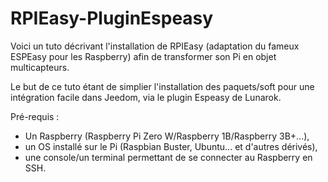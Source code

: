 # RPIEasy-PluginEspeasy

Voici un tuto décrivant l'installation de RPIEasy (adaptation du fameux ESPEasy pour les Raspberry) afin de transformer son Pi en objet multicapteurs.

Le but de ce tuto étant de simplier l'installation des paquets/soft pour une intégration facile dans Jeedom, via le plugin Espeasy de Lunarok.

Pré-requis :
- Un Raspberry (Raspberry Pi Zero W/Raspberry 1B/Raspberry 3B+...),
- un OS installé sur le Pi (Raspbian Buster, Ubuntu... et d'autres dérivés),
- une console/un terminal permettant de se connecter au Raspberry en SSH.

